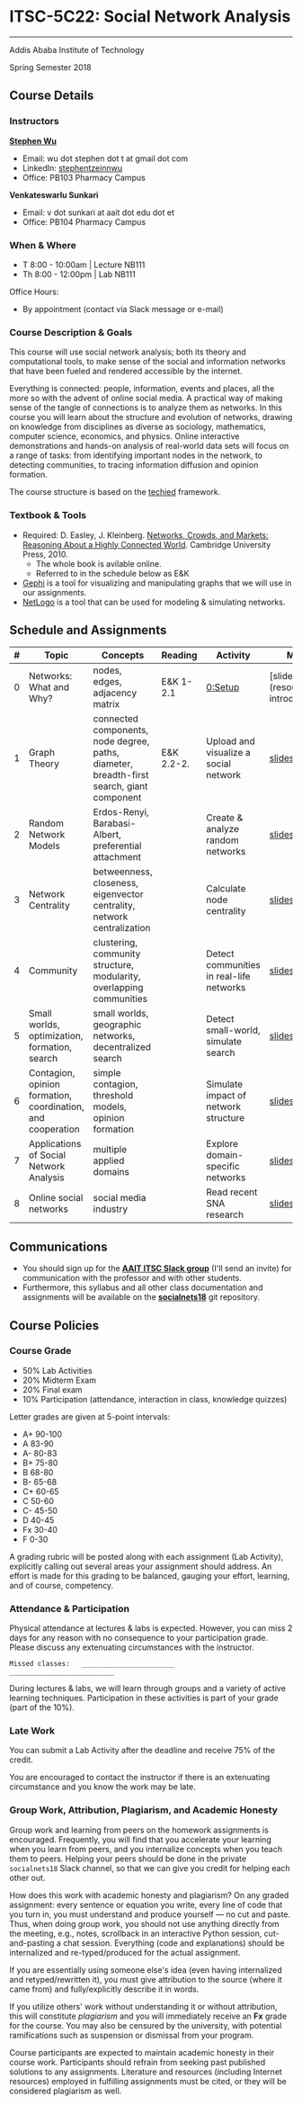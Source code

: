# ITSC-5C22: Social Network Analysis
******************* 

Addis Ababa Institute of Technology

Spring Semester 2018

## Course Details

### Instructors
[**Stephen Wu**](https://sites.google.com/site/stephentzeinnwu/)
* Email: wu dot stephen dot t at gmail dot com
* LinkedIn: [stephentzeinnwu](http://linkedin.com/in/stephentzeinnwu)
* Office: PB103 Pharmacy Campus
<!-- * Twitter: @just\_stw\_it -->

**Venkateswarlu Sunkari**
* Email: v dot sunkari at aait dot edu dot et
* Office: PB104 Pharmacy Campus

### When & Where
* T 8:00 - 10:00am | Lecture NB111
* Th 8:00 - 12:00pm | Lab NB111

Office Hours:
* By appointment (contact via Slack message or e-mail)


### Course Description & Goals
This course will use social network analysis; both its theory and computational tools, to make sense of the social and information networks that have been fueled and rendered accessible by the internet.

Everything is connected: people, information, events and places, all the more so with the advent of online social media. A practical way of making sense of the tangle of connections is to analyze them as networks. In this course you will learn about the structure and evolution of networks, drawing on knowledge from disciplines as diverse as sociology, mathematics, computer science, economics, and physics. Online interactive demonstrations and hands-on analysis of real-world data sets will focus on a range of tasks: from identifying important nodes in the network, to detecting communities, to tracing information diffusion and opinion formation.

The course structure is based on the [techied](http://bit.ly/techied) framework.

### Textbook & Tools
* Required: D. Easley, J. Kleinberg. [Networks, Crowds, and Markets: Reasoning About a Highly Connected World](http://www.cs.cornell.edu/home/kleinber/networks-book). Cambridge University Press, 2010. 
    - The whole book is avilable online.
    - Referred to in the schedule below as E&K
* [Gephi](http://gephi.org/) is a tool for visualizing and manipulating graphs that we will use in our assignments.
* [NetLogo](http://www.ladamic.com/netlearn) is a tool that can be used for modeling & simulating networks.


## Schedule and Assignments
 
| # | Topic | Concepts | Reading | Activity | Materials | Notes |
|---|-------|----------|---------|----------|-----------|-------|
| 0 | Networks: What and Why? | nodes, edges, adjacency matrix | E&K 1-2.1 | [0:Setup](assignments/assignment0.md) | [slides](resources/01\ -\ introduction.pptx) | Discuss this Syllabus |
| 1 | Graph Theory | connected components, node degree, paths, diameter, breadth-first search, giant component | E&K 2.2-2. | Upload and visualize a social network | [slides](resources/notavailable.md) |  |
| 2 | Random Network Models | Erdos-Renyi, Barabasi-Albert, preferential attachment |  | Create & analyze random networks | [slides](resources/notavailable.md) |  |
| 3 | Network Centrality | betweenness, closeness, eigenvector centrality, network centralization |  | Calculate node centrality | [slides](resources/notavailable.md) |  |
| 4 | Community | clustering, community structure, modularity, overlapping communities |  | Detect communities in real-life networks | [slides](resources/notavailable.md) |  |
| 5 | Small worlds, optimization, formation, search | small worlds, geographic networks, decentralized search |  | Detect small-world, simulate search | [slides](resources/notavailable.md) |  |
| 6 | Contagion, opinion formation, coordination, and cooperation | simple contagion, threshold models, opinion formation |  | Simulate impact of network structure | [slides](resources/notavailable.md) |  |
| 7 | Applications of Social Network Analysis | multiple applied domains |  | Explore domain-specific networks | [slides](resources/notavailable.md) |  |
| 8 | Online social networks | social media industry |  | Read recent SNA research | [slides](resources/notavailable.md) |  |

## Communications
* You should sign up for the [**AAIT ITSC Slack group**](https://aaititsc.slack.com/) (I'll send an invite) for communication with the professor and with other students.
* Furthermore, this syllabus and all other class documentation and assignments will be available on the [**socialnets18**](https://github.com/dragonstw/socialnets18) git repository.


## Course Policies
### Course Grade
* 50% Lab Activities 
* 20% Midterm Exam
* 20% Final exam
* 10% Participation (attendance, interaction in class, knowledge quizzes)

Letter grades are given at 5-point intervals:
* A+       90-100
* A        83-90
* A-       80-83
* B+       75-80
* B        68-80
* B-       65-68
* C+       60-65
* C        50-60
* C-       45-50
* D	   40-45
* Fx	   30-40
* F	   0-30

A grading rubric will be posted along with each assignment (Lab Activity), explicitly calling out several areas your assignment should address.  An effort is made for this grading to be balanced, gauging your effort, learning, and of course, competency.

### Attendance & Participation
Physical attendance at lectures & labs is expected.  However, you can miss 2 days for any reason with no consequence to your participation grade.  Please discuss any extenuating circumstances with the instructor.
 
    Missed classes:   _______________________     __________________________
 
During lectures & labs, we will learn through groups and a variety of active learning techniques.  Participation in these activities is part of your grade (part of the 10%).



### Late Work
You can submit a Lab Activity after the deadline and receive 75% of the credit.

You are encouraged to contact the instructor if there is an extenuating circumstance and you know the work may be late.  
 
 
### Group Work, Attribution, Plagiarism, and Academic Honesty
Group work and learning from peers on the homework assignments is encouraged.  Frequently, you will find that you accelerate your learning when you learn from peers, and you internalize concepts when you teach them to peers.  Helping your peers should be done in the private `socialnets18` Slack channel, so that we can give you credit for helping each other out.

How does this work with academic honesty and plagiarism?  On any graded assignment: every sentence or equation you write, every line of code that you turn in, you must understand and produce yourself — no cut and paste.  Thus, when doing group work, you should not use anything directly from the meeting, e.g., notes, scrollback in an interactive Python session, cut-and-pasting a chat session.  Everything (code and explanations) should be internalized and re-typed/produced for the actual assignment.

If you are essentially using someone else's idea (even having internalized and retyped/rewritten it), you must give attribution to the source (where it came from) and fully/explicitly describe it in words.

If you utilize others' work without understanding it or without attribution, this will constitute *plagiarism* and you will immediately receive an **Fx** grade for the course.  You may also be censured by the university, with potential ramifications such as suspension or dismissal from your program.

Course participants are expected to maintain academic honesty in their course work. Participants should refrain from seeking past published solutions to any assignments. Literature and resources (including Internet resources) employed in fulfilling assignments must be cited, or they will be considered plagiarism as well.

